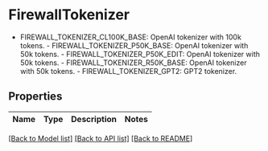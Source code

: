 # FirewallTokenizer

 - FIREWALL_TOKENIZER_CL100K_BASE: OpenAI tokenizer with 100k tokens.  - FIREWALL_TOKENIZER_P50K_BASE: OpenAI tokenizer with 50k tokens.  - FIREWALL_TOKENIZER_P50K_EDIT: OpenAI tokenizer with 50k tokens.  - FIREWALL_TOKENIZER_R50K_BASE: OpenAI tokenizer with 50k tokens.  - FIREWALL_TOKENIZER_GPT2: GPT2 tokenizer.

## Properties

Name | Type | Description | Notes
------------ | ------------- | ------------- | -------------

[[Back to Model list]](../README.md#documentation-for-models) [[Back to API list]](../README.md#documentation-for-api-endpoints) [[Back to README]](../README.md)

